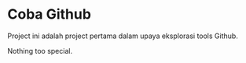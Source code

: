 # Coba Github
Project ini adalah project pertama dalam upaya eksplorasi tools Github.

Nothing too special.
